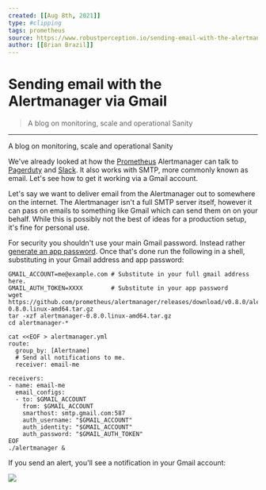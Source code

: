 ```yaml
---
created: [[Aug 8th, 2021]]
type: #clipping
tags: prometheus 
source: https://www.robustperception.io/sending-email-with-the-alertmanager-via-gmail
author: [[Brian Brazil]] 
---
```

# Sending email with the Alertmanager via Gmail

> A blog on monitoring, scale and operational Sanity

---
A blog on monitoring, scale and operational Sanity

We've already looked at how the [Prometheus](https://prometheus.io/) Alertmanager can talk to [Pagerduty](http://www.robustperception.io/using-pagerduty-with-the-alertmanager/) and [Slack](http://www.robustperception.io/using-slack-with-the-alertmanager/). It also works with SMTP, more commonly known as email. Let's see how to get it working via a Gmail account.

Let's say we want to deliver email from the Alertmanager out to somewhere on the internet. The Alertmanager isn't a full SMTP server itself, however it can pass on emails to something like Gmail which can send them on on your behalf. While this is possibly not the best of ideas for a production setup, it's fine for personal use.

For security you shouldn't use your main Gmail password. Instead rather [generate an app password](https://support.google.com/accounts/answer/185833?hl=en). Once that's done run the following in a shell, substituting in your Gmail address and app password:

```shell
GMAIL_ACCOUNT=me@example.com # Substitute in your full gmail address here.
GMAIL_AUTH_TOKEN=XXXX        # Substitute in your app password
wget https://github.com/prometheus/alertmanager/releases/download/v0.8.0/alertmanager-0.8.0.linux-amd64.tar.gz
tar -xzf alertmanager-0.8.0.linux-amd64.tar.gz
cd alertmanager-*

cat <<EOF > alertmanager.yml
route:
  group_by: [Alertname]
  # Send all notifications to me.
  receiver: email-me

receivers:
- name: email-me
  email_configs:
  - to: $GMAIL_ACCOUNT
    from: $GMAIL_ACCOUNT
    smarthost: smtp.gmail.com:587
    auth_username: "$GMAIL_ACCOUNT"
    auth_identity: "$GMAIL_ACCOUNT"
    auth_password: "$GMAIL_AUTH_TOKEN"
EOF
./alertmanager &
```
If you send an alert, you'll see a notification in your Gmail account:

[![](http://www.robustperception.io/wp-content/uploads/2016/04/Screenshot-from-2016-04-13-124018.png)](http://www.robustperception.io/wp-content/uploads/2016/04/Screenshot-from-2016-04-13-124018.png)
